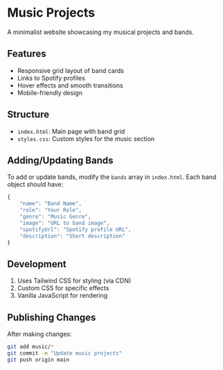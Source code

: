 # Music Projects

A minimalist website showcasing my musical projects and bands.

## Features

- Responsive grid layout of band cards
- Links to Spotify profiles
- Hover effects and smooth transitions
- Mobile-friendly design

## Structure

- `index.html`: Main page with band grid
- `styles.css`: Custom styles for the music section

## Adding/Updating Bands

To add or update bands, modify the `bands` array in `index.html`. Each band object should have:

```javascript
{
    "name": "Band Name",
    "role": "Your Role",
    "genre": "Music Genre",
    "image": "URL to band image",
    "spotifyUrl": "Spotify profile URL",
    "description": "Short description"
}
```

## Development

1. Uses Tailwind CSS for styling (via CDN)
2. Custom CSS for specific effects
3. Vanilla JavaScript for rendering

## Publishing Changes

After making changes:
```bash
git add music/*
git commit -m "Update music projects"
git push origin main
```
